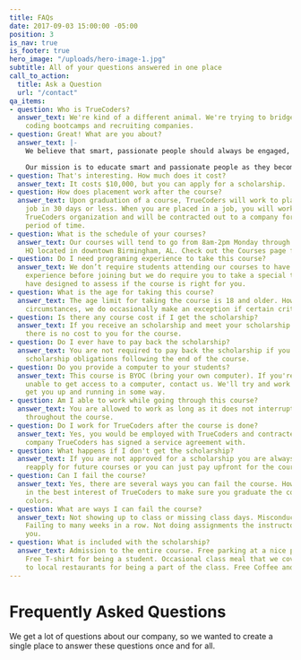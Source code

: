 ```yaml
---
title: FAQs
date: 2017-09-03 15:00:00 -05:00
position: 3
is_nav: true
is_footer: true
hero_image: "/uploads/hero-image-1.jpg"
subtitle: All of your questions answered in one place
call_to_action:
  title: Ask a Question
  url: "/contact"
qa_items:
- question: Who is TrueCoders?
  answer_text: We're kind of a different animal. We're trying to bridge the gap between
    coding bootcamps and recruiting companies.
- question: Great! What are you about?
  answer_text: |-
    We believe that smart, passionate people should always be engaged, doing what they love to do.

    Our mission is to educate smart and passionate people as they become skilled developers, to keep them engaged working with companies solving real-world problems, and to continue mentoring them as they grow their skill set.
- question: That's interesting. How much does it cost?
  answer_text: It costs $10,000, but you can apply for a scholarship.
- question: How does placement work after the course?
  answer_text: Upon graduation of a course, TrueCoders will work to place you in a
    job in 30 days or less. When you are placed in a job, you will work through the
    TrueCoders organization and will be contracted out to a company for an extended
    period of time.
- question: What is the schedule of your courses?
  answer_text: Our courses will tend to go from 8am-2pm Monday through Friday at TrueCoders
    HQ located in downtown Birmingham, AL. Check out the Courses page for more details.
- question: Do I need programing experience to take this course?
  answer_text: We don’t require students attending our courses to have programing
    experience before joining but we do require you to take a special test that we
    have designed to assess if the course is right for you.
- question: What is the age for taking this course?
  answer_text: The age limit for taking the course is 18 and older. However, in special
    circumstances, we do occasionally make an exception if certain criteria is met.
- question: Is there any course cost if I get the scholarship?
  answer_text: If you receive an scholarship and meet your scholarship obligations,
    there is no cost to you for the course.
- question: Do I ever have to pay back the scholarship?
  answer_text: You are not required to pay back the scholarship if you complete the
    scholarship obligations following the end of the course.
- question: Do you provide a computer to your students?
  answer_text: This course is BYOC (bring your own computer). If you're completely
    unable to get access to a computer, contact us. We'll try and work with you to
    get you up and running in some way.
- question: Am I able to work while going through this course?
  answer_text: You are allowed to work as long as it does not interrupt your attendance
    throughout the course.
- question: Do I work for TrueCoders after the course is done?
  answer_text: Yes, you would be employed with TrueCoders and contracted out to a
    company TrueCoders has signed a service agreement with.
- question: What happens if I don't get the scholarship?
  answer_text: If you are not approved for a scholarship you are always welcome to
    reapply for future courses or you can just pay upfront for the course.
- question: Can I fail the course?
  answer_text: Yes, there are several ways you can fail the course. However, it is
    in the best interest of TrueCoders to make sure you graduate the course with flying
    colors.
- question: What are ways I can fail the course?
  answer_text: Not showing up to class or missing class days. Misconduct of any kind.
    Failing to many weeks in a row. Not doing assignments the instructors assign to
    you.
- question: What is included with the scholarship?
  answer_text: Admission to the entire course. Free parking at a nice parking garage.
    Free T-shirt for being a student. Occasional class meal that we cover. Discounts
    to local restaurants for being a part of the class. Free Coffee and drinks.
---
```


# Frequently Asked Questions

We get a lot of questions about our company, so we wanted to create a single place to answer these questions once and for all.